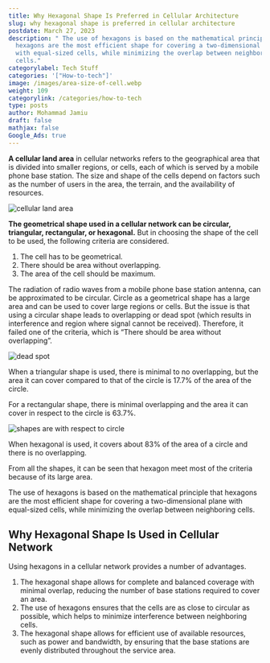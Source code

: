 ```yaml
---
title: Why Hexagonal Shape Is Preferred in Cellular Architecture
slug: why hexagonal shape is preferred in cellular architecture
postdate: March 27, 2023
description: " The use of hexagons is based on the mathematical principle that
  hexagons are the most efficient shape for covering a two-dimensional plane
  with equal-sized cells, while minimizing the overlap between neighboring
  cells."
categorylabel: Tech Stuff
categories: '["How-to-tech"]'
image: /images/area-size-of-cell.webp
weight: 109
categorylink: /categories/how-to-tech
type: posts
author: Mohammad Jamiu
draft: false
mathjax: false
Google_Ads: true
---
```

**A cellular land area** in cellular networks refers to the geographical area that is divided into smaller regions, or cells, each of which is served by a mobile phone base station. The size and shape of the cells depend on factors such as the number of users in the area, the terrain, and the availability of resources.

![cellular land area](/images/cellular-land-areas.webp "cellular land area")


**The geometrical shape used in a cellular network can be circular, triangular, rectangular, or hexagonal.** But in choosing the shape of the cell to be used, the following criteria are considered.

1.  The cell has to be geometrical.
2.  There should be area without overlapping.
3.  The area of the cell should be maximum.


The radiation of radio waves from a mobile phone base station antenna, can be approximated to be circular. Circle as a geometrical shape has a large area and can be used to cover large regions or cells. But the issue is that using a circular shape leads to overlapping or dead spot (which results in interference and region where signal cannot be received). Therefore, it failed one of the criteria, which is “There should be area without overlapping”.

![dead spot](/images/circle-dead-spot.webp "dead spot")


When a triangular shape is used, there is minimal to no overlapping, but the area it can cover compared to that of the circle is 17.7% of the area of the circle.


For a rectangular shape, there is minimal overlapping and the area it can cover in respect to the circle is 63.7%.

![shapes are with respect to circle](/images/area-size-of-cell.webp "shapes are with respect to circle")


When hexagonal is used, it covers about 83% of the area of a circle and there is no overlapping.


From all the shapes, it can be seen that hexagon meet most of the criteria because of its large area.

The use of hexagons is based on the mathematical principle that hexagons are the most efficient shape for covering a two-dimensional plane with equal-sized cells, while minimizing the overlap between neighboring cells.

## Why Hexagonal Shape Is Used in Cellular Network

Using hexagons in a cellular network provides a number of advantages. 

1. The hexagonal shape allows for complete and balanced coverage with minimal overlap, reducing the number of base stations required to cover an area. 
2.  The use of hexagons ensures that the cells are as close to circular as possible, which helps to minimize interference between neighboring cells. 
3.  The hexagonal shape allows for efficient use of available resources, such as power and bandwidth, by ensuring that the base stations are evenly distributed throughout the service area.